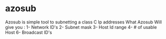 # azosub
Azosub is simple tool to subnetting a class C Ip addresses 
What Azosub Will give you :
1- Network ID's
2- Subnet mask
3- Host Id range
4- # of usable Host
6- Broadcast ID's
